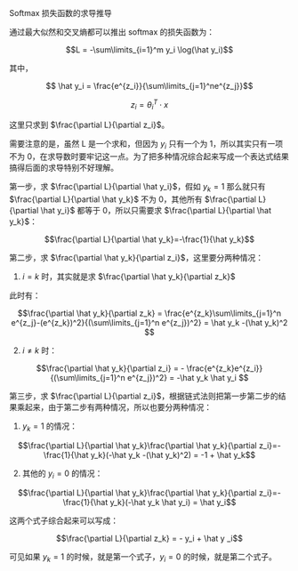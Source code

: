 Softmax 损失函数的求导推导

通过最大似然和交叉熵都可以推出 softmax 的损失函数为：

$$L = -\sum\limits_{i=1}^m y_i \log(\hat y_i)$$

其中，

$$ \hat y_i = \frac{e^{z_i}}{\sum\limits_{j=1}^ne^{z_j}}$$

$$ z_i=\theta_i^T \cdot x$$

这里只求到 $\frac{\partial L}{\partial z_i}$。

需要注意的是，虽然 L 是一个求和，但因为 $y_i$ 只有一个为 1，所以其实只有一项不为 0，在求导数时要牢记这一点。为了把多种情况综合起来写成一个表达式结果搞得后面的求导特别不好理解。

第一步，求 $\frac{\partial L}{\partial \hat y_i}$，假如 $y_k = 1$ 那么就只有 $\frac{\partial L}{\partial \hat y_k}$ 不为 0，其他所有 $\frac{\partial L}{\partial \hat y_i}$ 都等于 0，所以只需要求 $\frac{\partial L}{\partial \hat y_k}$：

$$\frac{\partial L}{\partial \hat y_k}=-\frac{1}{\hat y_k}$$

第二步，求 $\frac{\partial \hat y_k}{\partial z_i}$，这里要分两种情况：

1. $i=k$ 时，其实就是求 $\frac{\partial \hat y_k}{\partial z_k}$ 

此时有：

$$\frac{\partial \hat y_k}{\partial z_k} = \frac{e^{z_k}\sum\limits_{j=1}^n e^{z_j}-(e^{z_k})^2}{(\sum\limits_{j=1}^n e^{z_j})^2} = \hat y_k -(\hat y_k)^2 $$

2. $i\neq k$ 时：

$$\frac{\partial \hat y_k}{\partial z_i} = - \frac{e^{z_k}e^{z_i}}{(\sum\limits_{j=1}^n e^{z_j})^2} = -\hat y_k \hat y_i $$


第三步，求 $\frac{\partial L}{\partial z_i}$，根据链式法则把第一步第二步的结果乘起来，由于第二步有两种情况，所以也要分两种情况：

1. $y_k =1$ 的情况：

$$\frac{\partial L}{\partial \hat y_k}\frac{\partial \hat y_k}{\partial z_i}=-\frac{1}{\hat y_k}(-\hat y_k -(\hat y_k)^2) = -1 + \hat y_k$$

2. 其他的 $y_i=0$ 的情况：

$$\frac{\partial L}{\partial \hat y_k}\frac{\partial \hat y_k}{\partial z_i}=-\frac{1}{\hat y_k}(-\hat y_k \hat y_i) = \hat y_i$$

这两个式子综合起来可以写成：

$$\frac{\partial L}{\partial z_k} = - y_i + \hat y _i$$

可见如果 $y_k =1$ 的时候，就是第一个式子，$y_i=0$ 的时候，就是第二个式子。